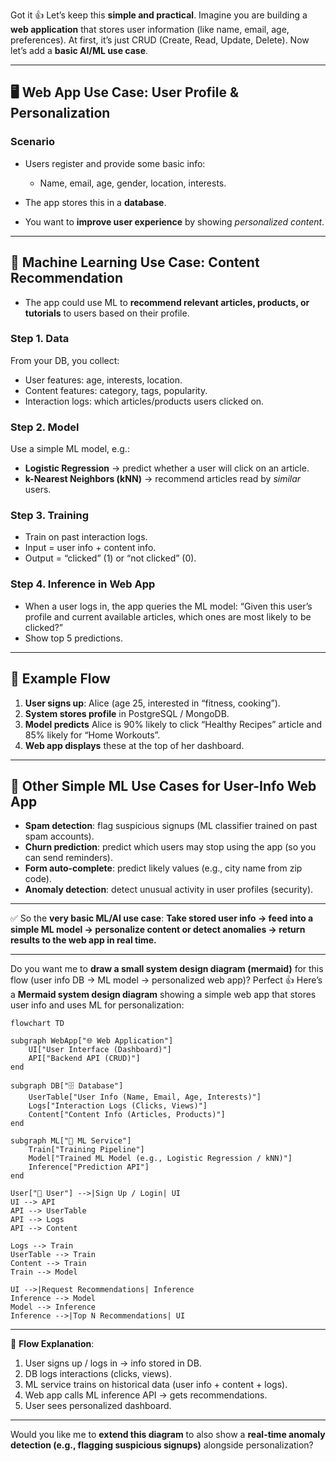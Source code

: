 Got it 👍 Let’s keep this **simple and practical**. Imagine you are building a **web application** that stores user information (like name, email, age, preferences). At first, it’s just CRUD (Create, Read, Update, Delete). Now let’s add a **basic AI/ML use case**.

---

## 🖥️ Web App Use Case: User Profile & Personalization

### Scenario

* Users register and provide some basic info:

  * Name, email, age, gender, location, interests.
* The app stores this in a **database**.
* You want to **improve user experience** by showing *personalized content*.

---

## 🤖 Machine Learning Use Case: Content Recommendation

* The app could use ML to **recommend relevant articles, products, or tutorials** to users based on their profile.

### Step 1. Data

From your DB, you collect:

* User features: age, interests, location.
* Content features: category, tags, popularity.
* Interaction logs: which articles/products users clicked on.

### Step 2. Model

Use a simple ML model, e.g.:

* **Logistic Regression** → predict whether a user will click on an article.
* **k-Nearest Neighbors (kNN)** → recommend articles read by *similar* users.

### Step 3. Training

* Train on past interaction logs.
* Input = user info + content info.
* Output = “clicked” (1) or “not clicked” (0).

### Step 4. Inference in Web App

* When a user logs in, the app queries the ML model:
  “Given this user’s profile and current available articles, which ones are most likely to be clicked?”
* Show top 5 predictions.

---

## 🧩 Example Flow

1. **User signs up**: Alice (age 25, interested in “fitness, cooking”).
2. **System stores profile** in PostgreSQL / MongoDB.
3. **Model predicts** Alice is 90% likely to click “Healthy Recipes” article and 85% likely for “Home Workouts”.
4. **Web app displays** these at the top of her dashboard.

---

## 🔹 Other Simple ML Use Cases for User-Info Web App

* **Spam detection**: flag suspicious signups (ML classifier trained on past spam accounts).
* **Churn prediction**: predict which users may stop using the app (so you can send reminders).
* **Form auto-complete**: predict likely values (e.g., city name from zip code).
* **Anomaly detection**: detect unusual activity in user profiles (security).

---

✅ So the **very basic ML/AI use case**:
**Take stored user info → feed into a simple ML model → personalize content or detect anomalies → return results to the web app in real time.**

---

Do you want me to **draw a small system design diagram (mermaid)** for this flow (user info DB → ML model → personalized web app)?
Perfect 👍 Here’s a **Mermaid system design diagram** showing a simple web app that stores user info and uses ML for personalization:

```mermaid
flowchart TD

subgraph WebApp["🌐 Web Application"]
    UI["User Interface (Dashboard)"]
    API["Backend API (CRUD)"]
end

subgraph DB["🗄️ Database"]
    UserTable["User Info (Name, Email, Age, Interests)"]
    Logs["Interaction Logs (Clicks, Views)"]
    Content["Content Info (Articles, Products)"]
end

subgraph ML["🤖 ML Service"]
    Train["Training Pipeline"]
    Model["Trained ML Model (e.g., Logistic Regression / kNN)"]
    Inference["Prediction API"]
end

User["👤 User"] -->|Sign Up / Login| UI
UI --> API
API --> UserTable
API --> Logs
API --> Content

Logs --> Train
UserTable --> Train
Content --> Train
Train --> Model

UI -->|Request Recommendations| Inference
Inference --> Model
Model --> Inference
Inference -->|Top N Recommendations| UI
```

---

📌 **Flow Explanation**:

1. User signs up / logs in → info stored in DB.
2. DB logs interactions (clicks, views).
3. ML service trains on historical data (user info + content + logs).
4. Web app calls ML inference API → gets recommendations.
5. User sees personalized dashboard.

---

Would you like me to **extend this diagram** to also show a **real-time anomaly detection (e.g., flagging suspicious signups)** alongside personalization?
